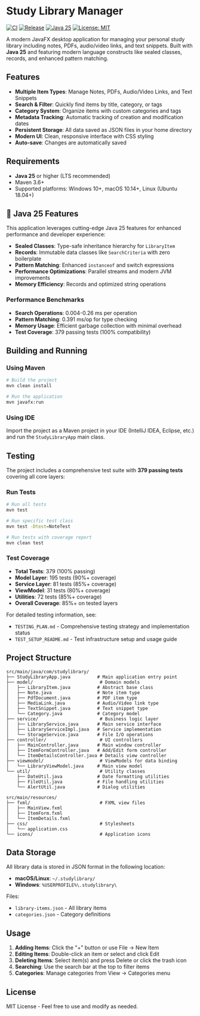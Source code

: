 # Study Library Manager

[![CI](https://github.com/bmsujon/STUDYLIBRARY/actions/workflows/ci.yml/badge.svg)](https://github.com/bmsujon/STUDYLIBRARY/actions/workflows/ci.yml)
[![Release](https://github.com/bmsujon/STUDYLIBRARY/actions/workflows/release.yml/badge.svg)](https://github.com/bmsujon/STUDYLIBRARY/actions/workflows/release.yml)
[![Java 25](https://img.shields.io/badge/Java-25-orange.svg)](https://openjdk.java.net/projects/jdk/25/)
[![License: MIT](https://img.shields.io/badge/License-MIT-yellow.svg)](https://opensource.org/licenses/MIT)

A modern JavaFX desktop application for managing your personal study library including notes, PDFs, audio/video links, and text snippets. Built with **Java 25** and featuring modern language constructs like sealed classes, records, and enhanced pattern matching.

## Features

- **Multiple Item Types**: Manage Notes, PDFs, Audio/Video Links, and Text Snippets
- **Search & Filter**: Quickly find items by title, category, or tags
- **Category System**: Organize items with custom categories and tags
- **Metadata Tracking**: Automatic tracking of creation and modification dates
- **Persistent Storage**: All data saved as JSON files in your home directory
- **Modern UI**: Clean, responsive interface with CSS styling
- **Auto-save**: Changes are automatically saved

## Requirements

- **Java 25** or higher (LTS recommended)
- Maven 3.6+
- Supported platforms: Windows 10+, macOS 10.14+, Linux (Ubuntu 18.04+)

## 🚀 Java 25 Features

This application leverages cutting-edge Java 25 features for enhanced performance and developer experience:

- **Sealed Classes**: Type-safe inheritance hierarchy for `LibraryItem`
- **Records**: Immutable data classes like `SearchCriteria` with zero boilerplate
- **Pattern Matching**: Enhanced `instanceof` and switch expressions
- **Performance Optimizations**: Parallel streams and modern JVM improvements
- **Memory Efficiency**: Records and optimized string operations

### Performance Benchmarks

- **Search Operations**: 0.004-0.26 ms per operation
- **Pattern Matching**: 0.391 ms/op for type checking
- **Memory Usage**: Efficient garbage collection with minimal overhead
- **Test Coverage**: 379 passing tests (100% compatibility)

## Building and Running

### Using Maven

```bash
# Build the project
mvn clean install

# Run the application
mvn javafx:run
```

### Using IDE

Import the project as a Maven project in your IDE (IntelliJ IDEA, Eclipse, etc.) and run the `StudyLibraryApp` main class.

## Testing

The project includes a comprehensive test suite with **379 passing tests** covering all core layers:

### Run Tests

```bash
# Run all tests
mvn test

# Run specific test class
mvn test -Dtest=NoteTest

# Run tests with coverage report
mvn clean test
```

### Test Coverage

- **Total Tests**: 379 (100% passing)
- **Model Layer**: 195 tests (90%+ coverage)
- **Service Layer**: 81 tests (85%+ coverage)
- **ViewModel**: 31 tests (80%+ coverage)
- **Utilities**: 72 tests (85%+ coverage)
- **Overall Coverage**: 85%+ on tested layers

For detailed testing information, see:

- `TESTING_PLAN.md` - Comprehensive testing strategy and implementation status
- `TEST_SETUP_README.md` - Test infrastructure setup and usage guide

## Project Structure

```
src/main/java/com/studylibrary/
├── StudyLibraryApp.java          # Main application entry point
├── model/                         # Domain models
│   ├── LibraryItem.java          # Abstract base class
│   ├── Note.java                 # Note item type
│   ├── PdfDocument.java          # PDF item type
│   ├── MediaLink.java            # Audio/Video link type
│   ├── TextSnippet.java          # Text snippet type
│   └── Category.java             # Category model
├── service/                       # Business logic layer
│   ├── LibraryService.java       # Main service interface
│   ├── LibraryServiceImpl.java   # Service implementation
│   └── StorageService.java       # File I/O operations
├── controller/                    # UI controllers
│   ├── MainController.java       # Main window controller
│   ├── ItemFormController.java   # Add/Edit form controller
│   └── ItemDetailsController.java # Details view controller
├── viewmodel/                     # ViewModels for data binding
│   └── LibraryViewModel.java     # Main view model
└── util/                          # Utility classes
    ├── DateUtil.java             # Date formatting utilities
    ├── FileUtil.java             # File handling utilities
    └── AlertUtil.java            # Dialog utilities

src/main/resources/
├── fxml/                          # FXML view files
│   ├── MainView.fxml
│   ├── ItemForm.fxml
│   └── ItemDetails.fxml
├── css/                           # Stylesheets
│   └── application.css
└── icons/                         # Application icons
```

## Data Storage

All library data is stored in JSON format in the following location:

- **macOS/Linux**: `~/.studylibrary/`
- **Windows**: `%USERPROFILE%\.studylibrary\`

Files:

- `library-items.json` - All library items
- `categories.json` - Category definitions

## Usage

1. **Adding Items**: Click the "+" button or use File → New Item
2. **Editing Items**: Double-click an item or select and click Edit
3. **Deleting Items**: Select item(s) and press Delete or click the trash icon
4. **Searching**: Use the search bar at the top to filter items
5. **Categories**: Manage categories from View → Categories menu

## License

MIT License - Feel free to use and modify as needed.
